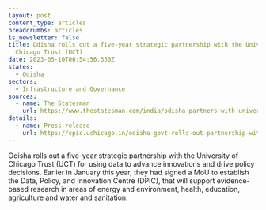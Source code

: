 ```yaml
---
layout: post
content_type: articles
breadcrumbs: articles
is_newsletter: false
title: Odisha rolls out a five-year strategic partnership with the University of
  Chicago Trust (UCT)
date: 2023-05-10T06:54:56.350Z
states:
  - Odisha
sectors:
  - Infrastructure and Governance
sources:
  - name: The Statesman
    url: https://www.thestatesman.com/india/odisha-partners-with-university-of-chicago-trust-to-leverage-data-for-policy-decision-1503178077.html
details:
  - name: Press release
    url: https://epic.uchicago.in/odisha-govt-rolls-out-partnership-with-university-of-chicago-trust-to-leverage-data-for-innovation-and-policy-decisions/
---
```

Odisha rolls out a five-year strategic partnership with the University of Chicago Trust (UCT) for using data to advance innovations and drive policy decisions. Earlier in January this year, they had signed a MoU to establish the Data, Policy, and Innovation Centre (DPIC), that will support evidence-based research in areas of energy and environment, health, education, agriculture and water and sanitation.
